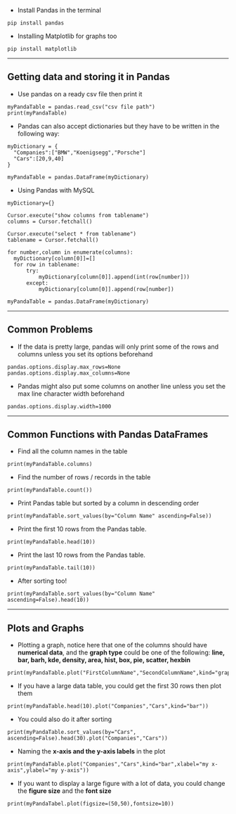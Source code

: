 - Install Pandas in the terminal
```
pip install pandas
```
- Installing Matplotlib for graphs too
```
pip install matplotlib
```

---

## Getting data and storing it in Pandas

- Use pandas on a ready csv file then print it
```
myPandaTable = pandas.read_csv("csv file path")
print(myPandaTable)
```
- Pandas can also accept dictionaries but they have to be written in the following way:
```
myDictionary = {
  "Companies":["BMW","Koenigsegg","Porsche"]
  "Cars":[20,9,40]
}

myPandaTable = pandas.DataFrame(myDictionary)
```
- Using Pandas with MySQL
```
myDictionary={}

Cursor.execute("show columns from tablename")
columns = Cursor.fetchall()

Cursor.execute("select * from tablename")
tablename = Cursor.fetchall()

for number,column in enumerate(columns):
  myDictionary[column[0]]=[] 
  for row in tablename:
      try:
          myDictionary[column[0]].append(int(row[number]))
      except:
          myDictionary[column[0]].append(row[number])

myPandaTable = pandas.DataFrame(myDictionary)
```

---
## Common Problems

- If the data is pretty large, pandas will only print some of the rows and columns unless you set its options beforehand
```
pandas.options.display.max_rows=None
pandas.options.display.max_columns=None
```
- Pandas might also put some columns on another line unless you set the max line character width beforehand
```
pandas.options.display.width=1000
```

---

## Common Functions with Pandas DataFrames

- Find all the column names in the table
```
print(myPandaTable.columns)
```
- Find the number of rows / records in the table
```
print(myPandaTable.count())
```
- Print Pandas table but sorted by a column in descending order
```
print(myPandaTable.sort_values(by="Column Name" ascending=False))
```
- Print the first 10 rows from the Pandas table.
```
print(myPandaTable.head(10))
```
- Print the last 10 rows from the Pandas table.
```
print(myPandaTable.tail(10))
```
- After sorting too!
```
print(myPandaTable.sort_values(by="Column Name" ascending=False).head(10))
```

---

## Plots and Graphs

- Plotting a graph, notice here that one of the columns should have **numerical data**, and the **graph type** could be one of the following: **line, bar, barh, kde, density, area, hist, box, pie, scatter, hexbin**
```
print(myPandaTable.plot("FirstColumnName","SecondColumnName",kind="graphType"))
```
- If you have a large data table, you could get the first 30 rows then plot them
```
print(myPandaTable.head(10).plot("Companies","Cars",kind="bar"))
```
- You could also do it after sorting
```
print(myPandaTable.sort_values(by="Cars", ascending=False).head(30).plot("Companies","Cars"))
```
- Naming the **x-axis and the y-axis labels** in the plot
```
print(myPandaTable.plot("Companies","Cars",kind="bar",xlabel="my x-axis",ylabel="my y-axis"))
```
- If you want to display a large figure with a lot of data, you could change the **figure size** and the **font size**
```
print(myPandaTabel.plot(figsize=(50,50),fontsize=10))
```
